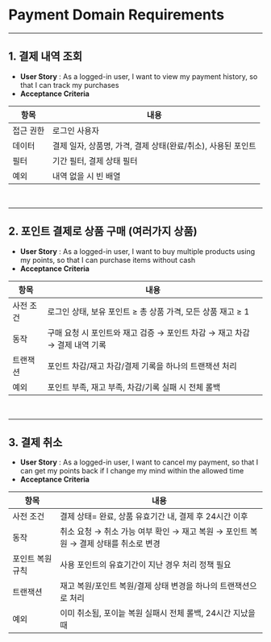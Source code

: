 # Payment Domain Requirements

---

## 1. 결제 내역 조회

- **User Story** : As a logged-in user, I want to view my payment history, so that I can track my purchases
- **Acceptance Criteria**


| **항목**  | **내용** |
| --- | --- |
| 접근 권한 | 로그인 사용자 |
| 데이터 | 결제 일자, 상품명, 가격, 결제 상태(완료/취소), 사용된 포인트 |
| 필터 | 기간 필터, 결제 상태 필터 |
| 예외 | 내역 없을 시 빈 배열 |

<br/>

---

## 2. 포인트 결제로 상품 구매 (여러가지 상품)

- **User Story** : As a logged-in user, I want to buy multiple products using my points, so that I can purchase items without cash
- **Acceptance Criteria**


| **항목**  | **내용** |
| --- | --- |
| 사전 조건 | 로그인 상태, 보유 포인트 ≥ 총 상품 가격, 모든 상품 재고 ≥ 1 |
| 동작 | 구매 요청 시 포인트와 재고 검증 → 포인트 차감 → 재고 차감 → 결제 내역 기록 |
| 트랜잭션 | 포인트 차감/재고 차감/결제 기록을 하나의 트랜잭션 처리 |
| 예외 | 포인트 부족, 재고 부족, 차감/기록 실패 시 전체 롤백 |

<br/>

---
## 3. 결제 취소

- **User Story** : As a logged-in user, I want to cancel my payment, so that I can get my points back if I change my mind within the allowed time
- **Acceptance Criteria**


| **항목** | **내용** |
| --- | --- |
| 사전 조건 | 결제 상태= 완료, 상품 유효기간 내, 결제 후 24시간 이후 |
| 동작 | 취소 요청 → 취소 가능 여부 확인 → 재고 복원 → 포인트 복원 → 결제 상태를 취소로 변경 |
| 포인트 복원 규칙 | 사용 포인트의 유효기간이 지난 경우 처리 정책 필요 |
| 트랜잭션 | 재고 복원/포인트 복원/결제 상태 변경을 하나의 트랜잭션으로 처리 |
| 예외 | 이미 취소됨, 포이늩 복원 실패시 전체 롤백, 24시간 지났을때 |